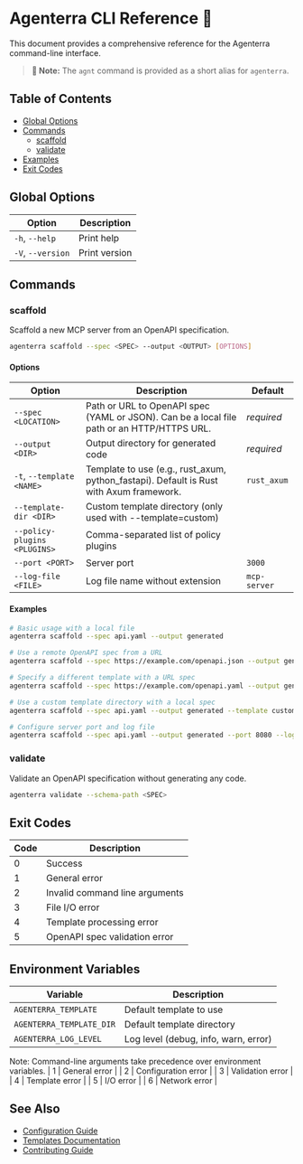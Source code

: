 # Agenterra CLI Reference 📝

This document provides a comprehensive reference for the Agenterra command-line interface.

> **📌 Note:** The `agnt` command is provided as a short alias for `agenterra`.

## Table of Contents
- [Global Options](#global-options)
- [Commands](#commands)
  - [scaffold](#scaffold)
  - [validate](#validate)
- [Examples](#examples)
- [Exit Codes](#exit-codes)

## Global Options

| Option | Description |
|--------|-------------|
| `-h`, `--help` | Print help |
| `-V`, `--version` | Print version |

## Commands

### scaffold

Scaffold a new MCP server from an OpenAPI specification.

```bash
agenterra scaffold --spec <SPEC> --output <OUTPUT> [OPTIONS]
```

#### Options

| Option | Description | Default |
|--------|-------------|---------|
| `--spec <LOCATION>` | Path or URL to OpenAPI spec (YAML or JSON). Can be a local file path or an HTTP/HTTPS URL. | *required* |
| `--output <DIR>` | Output directory for generated code | *required* |
| `-t`, `--template <NAME>` | Template to use (e.g., rust_axum, python_fastapi). Default is Rust with Axum framework. | `rust_axum` |
| `--template-dir <DIR>` | Custom template directory (only used with --template=custom) | |
| `--policy-plugins <PLUGINS>` | Comma-separated list of policy plugins | |
| `--port <PORT>` | Server port | `3000` |
| `--log-file <FILE>` | Log file name without extension | `mcp-server` |

#### Examples

```bash
# Basic usage with a local file
agenterra scaffold --spec api.yaml --output generated

# Use a remote OpenAPI spec from a URL
agenterra scaffold --spec https://example.com/openapi.json --output generated

# Specify a different template with a URL spec
agenterra scaffold --spec https://example.com/openapi.yaml --output generated --template python-fastapi

# Use a custom template directory with a local spec
agenterra scaffold --spec api.yaml --output generated --template custom --template-dir ./my-templates

# Configure server port and log file
agenterra scaffold --spec api.yaml --output generated --port 8080 --log-file my-server
```

### validate

Validate an OpenAPI specification without generating any code.

```bash
agenterra validate --schema-path <SPEC>
```

## Exit Codes

| Code | Description |
|------|-------------|
| 0    | Success |
| 1    | General error |
| 2    | Invalid command line arguments |
| 3    | File I/O error |
| 4    | Template processing error |
| 5    | OpenAPI spec validation error |

## Environment Variables

| Variable | Description |
|----------|-------------|
| `AGENTERRA_TEMPLATE` | Default template to use |
| `AGENTERRA_TEMPLATE_DIR` | Default template directory |
| `AGENTERRA_LOG_LEVEL` | Log level (debug, info, warn, error) |

Note: Command-line arguments take precedence over environment variables.
| 1    | General error |
| 2    | Configuration error |
| 3    | Validation error |
| 4    | Template error |
| 5    | I/O error |
| 6    | Network error |

## See Also

- [Configuration Guide](CONFIGURATION.md)
- [Templates Documentation](TEMPLATES.md)
- [Contributing Guide](../CONTRIBUTING.md)
